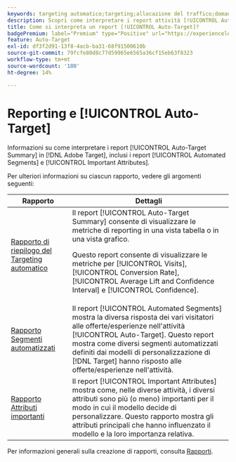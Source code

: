 ```yaml
---
keywords: targeting automatico;targeting;allocazione del traffico;domande frequenti;faq;risoluzione dei problemi;risoluzione dei problemi;segnalazione;report;rapporto riepilogo targeting automatico;rapporto riepilogo;segmenti automatizzati;attributi importanti
description: Scopri come interpretare i report attività [!UICONTROL Auto-Target] in [!DNL Target].
title: Come si interpreta un report [!UICONTROL Auto-Target]?
badgePremium: label="Premium" type="Positive" url="https://experienceleague.adobe.com/docs/target/using/introduction/intro.html?lang=en#premium newtab=true" tooltip="Vedi cosa è incluso in Target Premium."
feature: Auto-Target
exl-id: df3f2d91-13f8-4acb-ba31-68f91500610b
source-git-commit: 79fcfe80d8c77d59965e6565a36cf15eb63f8323
workflow-type: tm+mt
source-wordcount: '180'
ht-degree: 14%

---
```


# Reporting e [!UICONTROL Auto-Target]

Informazioni su come interpretare i report [!UICONTROL Auto-Target Summary] in [!DNL Adobe Target], inclusi i report [!UICONTROL Automated Segments] e [!UICONTROL Important Attributes].

Per ulteriori informazioni su ciascun rapporto, vedere gli argomenti seguenti:

| Rapporto | Dettagli |
| --- | --- |
| [Rapporto di riepilogo del Targeting automatico](/help/main/c-reports/personalization-reports/auto-target-summary-report.md) | Il report [!UICONTROL Auto-Target Summary] consente di visualizzare le metriche di reporting in una vista tabella o in una vista grafico.<P>Questo report consente di visualizzare le metriche per [!UICONTROL Visits], [!UICONTROL Conversion Rate], [!UICONTROL Average Lift and Confidence Interval] e [!UICONTROL Confidence]. |
| [Rapporto Segmenti automatizzati](/help/main/c-reports/c-personalization-insights-reports/automated-segments-report.md) | Il report [!UICONTROL Automated Segments] mostra la diversa risposta dei vari visitatori alle offerte/esperienze nell&#39;attività [!UICONTROL Auto-Target]. Questo report mostra come diversi segmenti automatizzati definiti dai modelli di personalizzazione di [!DNL Target] hanno risposto alle offerte/esperienze nell&#39;attività. |
| [Rapporto Attributi importanti](/help/main/c-reports/c-personalization-insights-reports/important-attributes-report.md) | Il report [!UICONTROL Important Attributes] mostra come, nelle diverse attività, i diversi attributi sono più (o meno) importanti per il modo in cui il modello decide di personalizzare. Questo rapporto mostra gli attributi principali che hanno influenzato il modello e la loro importanza relativa. |

Per informazioni generali sulla creazione di rapporti, consulta [Rapporti](/help/main/c-reports/reports.md).
